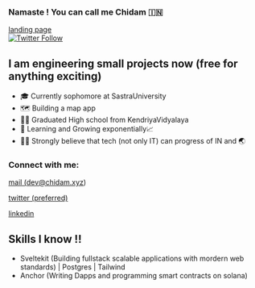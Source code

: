 ### Namaste ! You can call me Chidam 🇮🇳
[landing page](https://www.chidam.xyz)
<br/>
[![Twitter Follow](https://img.shields.io/twitter/follow/chidam333?color=1DA1F2&logo=twitter&style=for-the-badge)](https://twitter.com/Chidam333)
## I am engineering small projects now (free for anything exciting)
- 🎓 Currently sophomore at SastraUniversity
- 🗺️ Building a map app
- 👨‍🎓 Graduated High school from KendriyaVidyalaya
- 🌱 Learning and Growing exponentially📈
- 👩‍💻 Strongly believe that tech (not only IT) can progress of IN and 🌏

### Connect with me:

<a href="mailto:dev@chidam.xyz">mail (dev@chidam.xyz)</a>

<a href="https://twitter.com/Chidam333" target="_blank">twitter (preferred)</a>

<a href="https://www.linkedin.com/in/chidam333" target="_blank">linkedin</a>

## Skills I know !!

- Sveltekit (Building fullstack scalable applications with mordern web standards) | Postgres | Tailwind
- Anchor (Writing Dapps and programming smart contracts on solana)




